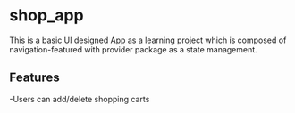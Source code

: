 # shop_app

This is a basic UI designed  App as a learning project which
is composed of navigation-featured with provider package as 
a state management.
## Features
-Users can add/delete shopping carts

